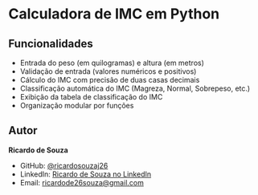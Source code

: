 # Calculadora de IMC em Python

## Funcionalidades

- Entrada do peso (em quilogramas) e altura (em metros)
- Validação de entrada (valores numéricos e positivos)
- Cálculo do IMC com precisão de duas casas decimais
- Classificação automática do IMC (Magreza, Normal, Sobrepeso, etc.)
- Exibição da tabela de classificação do IMC
- Organização modular por funções

## Autor

**Ricardo de Souza**

- GitHub: [@ricardosouzaj26](https://github.com/ricardosouzaj26)  
- LinkedIn: [Ricardo de Souza no LinkedIn](https://www.linkedin.com/in/ricardo-de-souza-junior-487702352/) 
- Email: ricardode26souza@gmail.com
